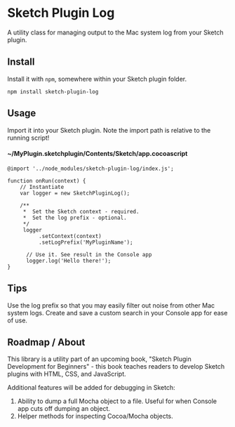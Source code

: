 
# Sketch Plugin Log

A utility class for managing output to the Mac system log from your Sketch plugin.

## Install

Install it with `npm`, somewhere within your Sketch plugin folder.

```
npm install sketch-plugin-log
```

## Usage

Import it into your Sketch plugin. Note the import path is relative to the running script!


#### ~/MyPlugin.sketchplugin/Contents/Sketch/app.cocoascript
```
@import '../node_modules/sketch-plugin-log/index.js';

function onRun(context) {
    // Instantiate
    var logger = new SketchPluginLog();
    
    /**
     *  Set the Sketch context - required.
     *  Set the log prefix - optional.
     */
     logger
          .setContext(context)
          .setLogPrefix('MyPluginName');
            
      // Use it. See result in the Console app
      logger.log('Hello there!');
}

```


## Tips

Use the log prefix so that you may easily filter out noise from other Mac system logs. Create and save
a custom search in your Console app for ease of use.

## Roadmap / About

This library is a utility part of an upcoming book, "Sketch Plugin Development for Beginners" - this book
teaches readers to develop Sketch plugins with HTML, CSS, and JavaScript.

Additional features will be added for debugging in Sketch:

1. Ability to dump a full Mocha object to a file. Useful for when Console app cuts off dumping an object.
2. Helper methods for inspecting Cocoa/Mocha objects.
